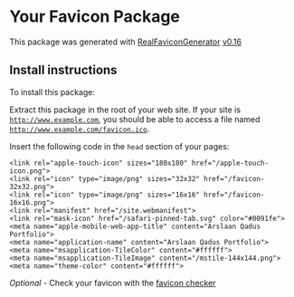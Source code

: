 # Your Favicon Package

This package was generated with [RealFaviconGenerator](https://realfavicongenerator.net/) [v0.16](https://realfavicongenerator.net/change_log#v0.16)

## Install instructions

To install this package:

Extract this package in the root of your web site. If your site is <code>http://www.example.com</code>, you should be able to access a file named <code>http://www.example.com/favicon.ico</code>.

Insert the following code in the `head` section of your pages:

    <link rel="apple-touch-icon" sizes="180x180" href="/apple-touch-icon.png">
    <link rel="icon" type="image/png" sizes="32x32" href="/favicon-32x32.png">
    <link rel="icon" type="image/png" sizes="16x16" href="/favicon-16x16.png">
    <link rel="manifest" href="/site.webmanifest">
    <link rel="mask-icon" href="/safari-pinned-tab.svg" color="#0091fe">
    <meta name="apple-mobile-web-app-title" content="Arslaan Qadus Portfolio">
    <meta name="application-name" content="Arslaan Qadus Portfolio">
    <meta name="msapplication-TileColor" content="#ffffff">
    <meta name="msapplication-TileImage" content="/mstile-144x144.png">
    <meta name="theme-color" content="#ffffff">

*Optional* - Check your favicon with the [favicon checker](https://realfavicongenerator.net/favicon_checker)